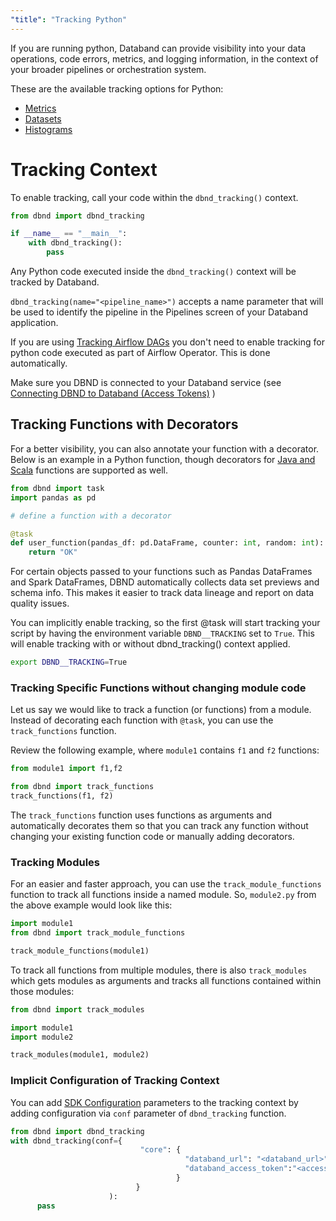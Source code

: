 ```yaml
---
"title": "Tracking Python"
---
```

If you are running python, Databand can provide visibility into your data operations, code errors, metrics, and logging information, in the context of your broader pipelines or orchestration system.

These are the available tracking options for Python:

* [Metrics](doc:metrics)
* [Datasets](doc:tracking-python-datasets)
* [Histograms](doc:histogram)

# Tracking Context
To enable tracking, call your code within the `dbnd_tracking()` context.
```python
from dbnd import dbnd_tracking

if __name__ == "__main__":
    with dbnd_tracking():
        pass
```

Any Python code executed inside the `dbnd_tracking()` context will be tracked by Databand.

`dbnd_tracking(name="<pipeline_name>")` accepts a name parameter that will be used to identify the pipeline in the Pipelines screen of your Databand application.

If you are using [Tracking Airflow DAGs](doc:tracking-airflow-dags) you don't need to enable tracking for python code executed as part of Airflow Operator. This is done automatically.

Make sure you DBND is connected to your Databand service (see [Connecting DBND to Databand (Access Tokens)](doc:access-token) )


## Tracking Functions with Decorators
For a better visibility, you can also annotate your function with a decorator.
Below is an example in a Python function, though decorators for [Java and Scala](doc:jvm) functions are supported as well.

```python
from dbnd import task
import pandas as pd

# define a function with a decorator

@task
def user_function(pandas_df: pd.DataFrame, counter: int, random: int):
    return "OK"
```

For certain objects passed to your functions such as Pandas DataFrames and Spark DataFrames, DBND automatically collects data set previews and schema info. This makes it easier to track data lineage and report on data quality issues.

You can implicitly enable tracking, so the first @task will start tracking your script by having the environment variable `DBND__TRACKING` set to `True`. This will enable tracking with or without dbnd_tracking() context applied.

``` bash
export DBND__TRACKING=True
```

### Tracking Specific Functions without changing module code

Let us say we would like to track a function (or functions) from a module. Instead of decorating each function with `@task`, you can use the `track_functions` function.

Review the following example, where `module1` contains `f1` and  `f2` functions:

<!-- noqa -->
```python
from module1 import f1,f2

from dbnd import track_functions
track_functions(f1, f2)
```

The `track_functions` function uses functions as arguments and automatically decorates them so that you can track any function without changing your existing function code or manually adding decorators.

### Tracking Modules

For an easier and faster approach, you can use the `track_module_functions` function to track all functions inside a named module. So, `module2.py` from the above example would look like this:

<!-- noqa -->
```python
import module1
from dbnd import track_module_functions

track_module_functions(module1)
```

To track all functions from multiple modules, there is also `track_modules` which gets modules as arguments and tracks all functions contained within those modules:

<!-- noqa -->
```python
from dbnd import track_modules

import module1
import module2

track_modules(module1, module2)
```


 ### Implicit Configuration of Tracking Context
You can add [SDK Configuration](doc:dbnd-sdk-configuration) parameters to the tracking context by adding configuration via `conf` parameter of `dbnd_tracking` function.
```python
from dbnd import dbnd_tracking
with dbnd_tracking(conf={
                             "core": {
                                       "databand_url": "<databand_url>",
                                       "databand_access_token":"<access_token>",
                                     }
                            }
                      ):
      pass
```
